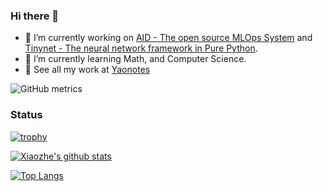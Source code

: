 ### Hi there 👋

- 🔭 I’m currently working on [AID - The open source MLOps System](https://aid.autoai.org) and [Tinynet - The neural network framework in Pure Python](https://tinynet.autoai.org).
- 🌱 I’m currently learning Math, and Computer Science.
- 👋 See all my work at [Yaonotes](https://yaonotes.org)

![GitHub metrics](https://metrics.lecoq.io/xzyaoi)

### Status

[![trophy](https://github-profile-trophy.vercel.app/?username=xzyaoi)](https://yaonotes.org)

[![Xiaozhe's github stats](https://github-readme-stats.vercel.app/api?username=xzyaoi&count_private=true)](https://github.com/xzyaoi)

[![Top Langs](https://github-readme-stats.vercel.app/api/top-langs/?username=xzyaoi&hide=php,html)](https://github.com/xzyaoi)

